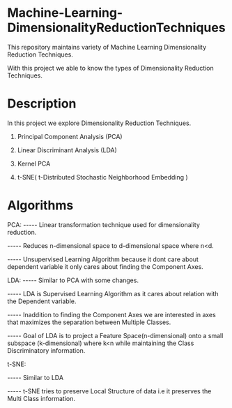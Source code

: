# Machine-Learning-DimensionalityReductionTechniques

This repository maintains variety of Machine Learning Dimensionality Reduction Techniques.

With this project we able to know the types of Dimensionality Reduction Techniques.

# Description

In this project we explore Dimensionality Reduction Techniques.

1) Principal Component Analysis (PCA)

2) Linear Discriminant Analysis (LDA)

3) Kernel PCA

4) t-SNE( t-Distributed Stochastic Neighborhood Embedding )

# Algorithms

PCA:
   ----- Linear transformation technique used for dimensionality reduction.
   
   ----- Reduces n-dimensional space to d-dimensional space where n<d.
   
   ----- Unsupervised Learning Algorithm because it dont care about dependent variable it only cares about finding the Component Axes.
   
 LDA:
 ----- Similar to PCA with some changes.
 
 ----- LDA is Supervised Learning Algorithm as it cares about relation with the Dependent variable.
 
 ----- Inaddition to finding the Component Axes we are interested in axes that maximizes the separation between Multiple Classes.
 
 ----- Goal of LDA is to project a Feature Space(n-dimensional) onto a small subspace (k-dimensional) where k<n while maintaining the Class Discriminatory information.
                                                                                                                
 t-SNE:
                                                                                                                
  ----- Similar to LDA
                                                                                                                
  ----- t-SNE tries to preserve Local Structure of data i.e it preserves the Multi Class information.                                                                                                             
                                                                                                                
                                                                                                                
